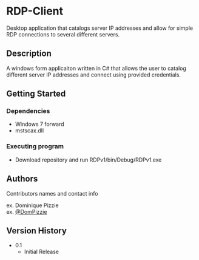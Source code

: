 # RDP-Client

Desktop application that catalogs server IP addresses and allow for simple RDP connections to several different servers.

## Description

A windows form applicaiton written in C# that allows the user to catalog different server IP addresses and connect using provided credentials.

## Getting Started



### Dependencies

* Windows 7 forward
* mstscax.dll

### Executing program

* Download repository and run RDPv1/bin/Debug/RDPv1.exe


## Authors

Contributors names and contact info

ex. Dominique Pizzie  
ex. [@DomPizzie](https://twitter.com/dompizzie)

## Version History

* 0.1
    * Initial Release
